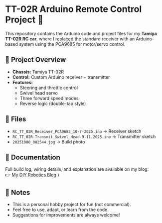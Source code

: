 # TT-02R Arduino Remote Control Project 🚗

This repository contains the Arduino code and project files for my **Tamiya TT-02R RC car**, where I replaced the standard receiver with an Arduino-based system using the PCA9685 for motor/servo control.

## 🔧 Project Overview
- **Chassis:** Tamiya TT-02R  
- **Control:** Custom Arduino receiver + transmitter  
- **Features:**  
  - Steering and throttle control  
  - Swivel head servo  
  - Three forward speed modes  
  - Reverse logic (double-tap style)  

## 📂 Files
- `RC_TT_02R_Receiver_PCA9685_10-7-2025.ino` → Receiver sketch  
- `RC_TT_02R-Transmit_Swivel_Head-9-11-2025.ino` → Transmitter sketch  
- `20251008_082544.jpg` → Build photo  

## 📜 Documentation
Full build log, wiring details, and explanation are available on my blog:  
👉 [My DIY Robotics Blog](https://gjaybell3.com)
)

## 📝 Notes
- This is a personal hobby project for fun (not commercial).  
- Feel free to use, adapt, or learn from the code.  
- Suggestions for improvements are always welcome!

